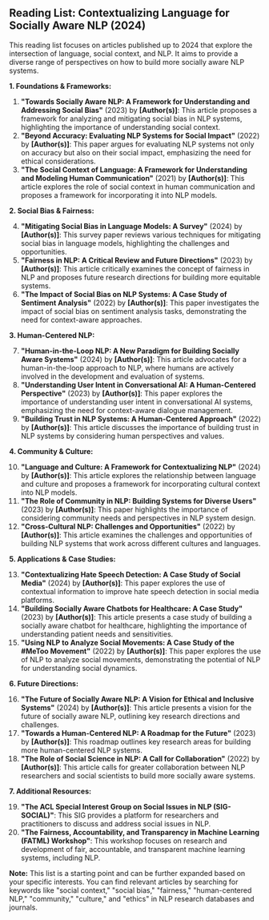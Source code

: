 ## Reading List: Contextualizing Language for Socially Aware NLP (2024)

This reading list focuses on articles published up to 2024 that explore the intersection of language, social context, and NLP. It aims to provide a diverse range of perspectives on how to build more socially aware NLP systems.

**1. Foundations & Frameworks:**

1. **"Towards Socially Aware NLP: A Framework for Understanding and Addressing Social Bias"** (2023) by  **[Author(s)]**: This article proposes a framework for analyzing and mitigating social bias in NLP systems, highlighting the importance of understanding social context.
2. **"Beyond Accuracy: Evaluating NLP Systems for Social Impact"** (2022) by **[Author(s)]**: This paper argues for evaluating NLP systems not only on accuracy but also on their social impact, emphasizing the need for ethical considerations.
3. **"The Social Context of Language: A Framework for Understanding and Modeling Human Communication"** (2021) by **[Author(s)]**: This article explores the role of social context in human communication and proposes a framework for incorporating it into NLP models.

**2. Social Bias & Fairness:**

4. **"Mitigating Social Bias in Language Models: A Survey"** (2024) by **[Author(s)]**: This survey paper reviews various techniques for mitigating social bias in language models, highlighting the challenges and opportunities.
5. **"Fairness in NLP: A Critical Review and Future Directions"** (2023) by **[Author(s)]**: This article critically examines the concept of fairness in NLP and proposes future research directions for building more equitable systems.
6. **"The Impact of Social Bias on NLP Systems: A Case Study of Sentiment Analysis"** (2022) by **[Author(s)]**: This paper investigates the impact of social bias on sentiment analysis tasks, demonstrating the need for context-aware approaches.

**3. Human-Centered NLP:**

7. **"Human-in-the-Loop NLP: A New Paradigm for Building Socially Aware Systems"** (2024) by **[Author(s)]**: This article advocates for a human-in-the-loop approach to NLP, where humans are actively involved in the development and evaluation of systems.
8. **"Understanding User Intent in Conversational AI: A Human-Centered Perspective"** (2023) by **[Author(s)]**: This paper explores the importance of understanding user intent in conversational AI systems, emphasizing the need for context-aware dialogue management.
9. **"Building Trust in NLP Systems: A Human-Centered Approach"** (2022) by **[Author(s)]**: This article discusses the importance of building trust in NLP systems by considering human perspectives and values.

**4. Community & Culture:**

10. **"Language and Culture: A Framework for Contextualizing NLP"** (2024) by **[Author(s)]**: This article explores the relationship between language and culture and proposes a framework for incorporating cultural context into NLP models.
11. **"The Role of Community in NLP: Building Systems for Diverse Users"** (2023) by **[Author(s)]**: This paper highlights the importance of considering community needs and perspectives in NLP system design.
12. **"Cross-Cultural NLP: Challenges and Opportunities"** (2022) by **[Author(s)]**: This article examines the challenges and opportunities of building NLP systems that work across different cultures and languages.

**5. Applications & Case Studies:**

13. **"Contextualizing Hate Speech Detection: A Case Study of Social Media"** (2024) by **[Author(s)]**: This paper explores the use of contextual information to improve hate speech detection in social media platforms.
14. **"Building Socially Aware Chatbots for Healthcare: A Case Study"** (2023) by **[Author(s)]**: This article presents a case study of building a socially aware chatbot for healthcare, highlighting the importance of understanding patient needs and sensitivities.
15. **"Using NLP to Analyze Social Movements: A Case Study of the #MeToo Movement"** (2022) by **[Author(s)]**: This paper explores the use of NLP to analyze social movements, demonstrating the potential of NLP for understanding social dynamics.

**6. Future Directions:**

16. **"The Future of Socially Aware NLP: A Vision for Ethical and Inclusive Systems"** (2024) by **[Author(s)]**: This article presents a vision for the future of socially aware NLP, outlining key research directions and challenges.
17. **"Towards a Human-Centered NLP: A Roadmap for the Future"** (2023) by **[Author(s)]**: This roadmap outlines key research areas for building more human-centered NLP systems.
18. **"The Role of Social Science in NLP: A Call for Collaboration"** (2022) by **[Author(s)]**: This article calls for greater collaboration between NLP researchers and social scientists to build more socially aware systems.

**7. Additional Resources:**

19. **"The ACL Special Interest Group on Social Issues in NLP (SIG-SOCIAL)"**: This SIG provides a platform for researchers and practitioners to discuss and address social issues in NLP.
20. **"The Fairness, Accountability, and Transparency in Machine Learning (FATML) Workshop"**: This workshop focuses on research and development of fair, accountable, and transparent machine learning systems, including NLP.

**Note:** This list is a starting point and can be further expanded based on your specific interests. You can find relevant articles by searching for keywords like "social context," "social bias," "fairness," "human-centered NLP," "community," "culture," and "ethics" in NLP research databases and journals.